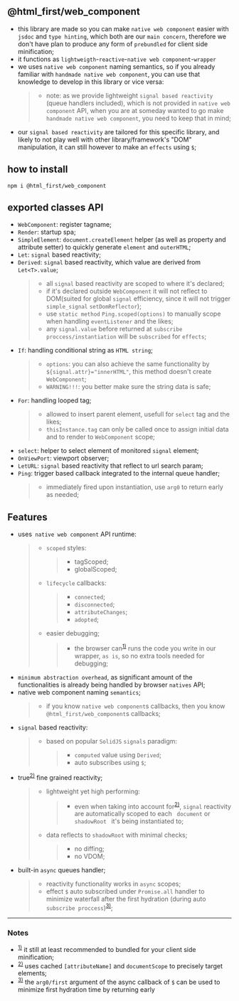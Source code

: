 ## @html_first/web_component

-   this library are made so you can make `native web component` easier with `jsdoc` and
    `type hinting`, which both are our `main concern`, therefore we don't have plan to produce any
    form of `prebundled` for client side minification;
-   it functions as `lightweigth`-`reactive`-`native web component`-`wrapper`
-   we uses `native web component` naming semantics, so if you already familiar with
    `handmade native web component`, you can use that knowledge to develop in this library or vice
    versa:
    > -   note: as we provide lightweight `signal based reactivity` (queue handlers included), which
    >     is not provided in `native web component` API, when you are at someday wanted to go make
    >     `handmade native web component`, you need to keep that in mind;
-   our `signal based reactivity` are tailored for this specific library, and likely to not play
    well with other library/framework's "DOM" manipulation, it can still however to make an
    `effects` using `$`;

## how to install

```shell
npm i @html_first/web_component
```

## exported classes API

-   `WebComponent`: register tagname;
-   `Render`: startup spa;
-   `SimpleElement`: `document.createElement` helper (as well as property and attribute setter) to
    quickly generate `element` and `outerHTML`;
-   `Let`: `signal` based reactivity;
-   `Derived`: `signal` based reactivity, which value are derived from `Let<T>.value`;
    > -   all `signal` based reactivity are scoped to where it's declared;
    > -   if it's declared outside `WebComponent` it will not reflect to DOM(suited for global
    >     `signal` efficiency, since it will not trigger `simple_signal` `setDomReflector`);
    > -   use `static method` `Ping.scoped(options)` to manually scope when handling `eventListener`
    >     and the likes;
    > -   any `signal.value` before returned at `subscribe proccess/instantiation` will be
    >     `subscribed` for `effects`;
-   `If`: handling conditional string as `HTML string`;
    > -   `options`: you can also achieve the same functionality by `${signal.attr}="innerHTML"`,
    >     this method doesn't create `WebComponent`;
    > -   `WARNING!!!`: you better make sure the string data is safe;
-   `For`: handling looped tag;
    > -   allowed to insert parent element, usefull for `select` tag and the likes;
    > -   `thisInstance.tag` can only be called once to assign initial data and to render to
    >     `WebComponent` scope;
-   `select`: helper to select element of monitored `signal` element;
-   `OnViewPort`: viewport observer;
-   `LetURL`: `signal` based reactivity that reflect to url search param;
-   `Ping`: trigger based callback integrated to the internal queue handler;
    > -   immediately fired upon instantiation, use `arg0` to return early as needed;

## Features

-   uses` native web component` API runtime:
    > -   `scoped` styles:
    >     > -   tagScoped;
    >     > -   globalScoped;
    > -   `lifecycle` callbacks:
    >     > -   `connected`;
    >     > -   `disconnected`;
    >     > -   `attributeChanges`;
    >     > -   `adopted`;
    > -   easier debugging;
    >     > -   the browser can<sup id="ref-1"><a href="#note-1">1)</a></sup> runs the code you
    >     >     write in our wrapper, `as is`, so no extra tools needed for debugging;
-   `minimum abstraction overhead`, as significant amount of the functionalities is already being
    handled by browser `natives` API;
-   native web component naming `semantics`;
    > -   if you know `native web component`s callbacks, then you know `@html_first/web_component`s
    >     callbacks;
-   `signal` based reactivity:
    > -   based on popular `SolidJS` `signals` paradigm:
    >     > -   `computed` value using `Derived`;
    >     > -   auto subscribes using `$`;
-   true<sup id="ref-2"><a href="#note-2">2)</a></sup> fine grained reactivity;
    > -   lightweight yet high performing:
    >     > -   even when taking into account for<sup id="ref-2"><a href="#note-2">2)</a></sup>,
    >     >     `signal` reactivity are automatically scoped to each ` document` or `shadowRoot `
    >     >     it's being instantiated to;
    > -   data reflects to `shadowRoot` with minimal checks;
    >     > -   no diffing;
    >     > -   no VDOM;
-   built-in `async` queues handler;
    > -   reactivity functionality works in `async` scopes;
    > -   effect `$` auto subscribed under `Promise.all` handler to minimize waterfall after the
    >     first hydration (during auto
    >     `subscribe proccess`)<sup id="ref-3"><a href="#note-3">3)</a></sup>;

---

### Notes

-   <sup id="note-1"><a href="#ref-1">1)</a></sup> it still at least recommended to bundled for your
    client side minification;
-   <sup id="note-2"><a href="#ref-2">2)</a></sup> uses cached `[attributeName]` and `documentScope`
    to precisely target elements;
-   <sup id="note-3"><a href="#ref-3">3)</a></sup> the `arg0/first` argument of the async callback
    of `$` can be used to minimize first hydration time by returning early
